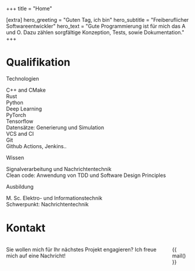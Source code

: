 +++
title = "Home"

[extra]
hero_greeting = "Guten Tag, ich bin"
hero_subtitle = "Freiberuflicher Softwareentwickler"
hero_text = "Gute Programmierung ist für mich das A und O. Dazu zählen sorgfältige Konzeption, Tests, sowie Dokumentation."
+++

# Qualifikation

<div class="tile is-ancestor">
    <div class="tile is-parent">
        <article class="tile is-child notification is-link">
            <p class="title">Technologien</p>
            <div class="box">C++ and CMake</div>
            <div class="box">Rust</div>
            <div class="box">Python</div>
            <div class="box">
                Deep Learning<br>
                PyTorch<br>
                Tensorflow<br>
                Datensätze: Generierung und Simulation
            </div>
            <div class="box">
                VCS and CI<br>
                Git<br>
                Github Actions, Jenkins..
            </div>
        </article>
    </div>
    <div class="tile is-parent is-vertical">
        <article class="tile is-child notification is-primary">
            <p class="title">Wissen</p>
            <div class="box">Signalverarbeitung und Nachrichtentechnik</div>
            <div class="box">Clean code: Anwendung von TDD und Software Design Principles</div>
        </article>
        <article class="tile is-child notification is-warning">
            <p class="title">Ausbildung</p>
            <p class="subtitle">
                M. Sc. Elektro- und Informationstechnik<br>
                Schwerpunkt: Nachrichtentechnik
            </p>
        </article>
    </div>
</div>

# Kontakt

<div class="box columns">
<div class="column is-4">

Sie wollen mich für Ihr nächstes Projekt engagieren? Ich freue mich auf eine Nachricht!

</div>
<div class="column is-narrow">

{{ mail() }}

</div>
</div>
